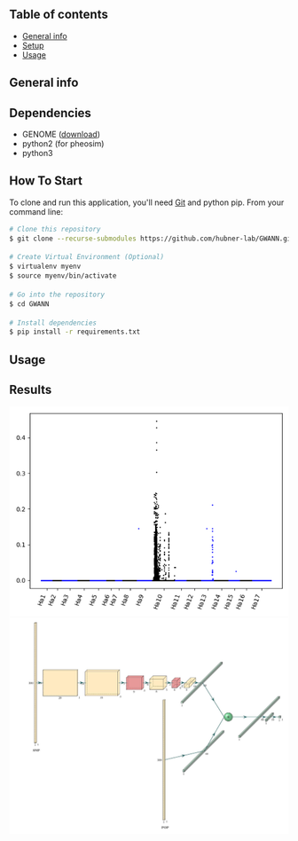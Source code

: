 ## Table of contents
* [General info](#general-info)
* [Setup](#setup)
* [Usage](#usage)

## General info
	

## Dependencies
* GENOME ([download](https://csg.sph.umich.edu/liang/genome/download.html))
* python2 (for pheosim) 
* python3 

## How To Start 

To clone and run this application, you'll need [Git](https://git-scm.com) and python pip. From your command line:

```bash
# Clone this repository
$ git clone --recurse-submodules https://github.com/hubner-lab/GWANN.git

# Create Virtual Environment (Optional)
$ virtualenv myenv
$ source myenv/bin/activate

# Go into the repository
$ cd GWANN 

# Install dependencies
$ pip install -r requirements.txt 
```

## Usage

## Results 
![GWAS](images/GWAS.png)
![net](images/net.jpg "net")
